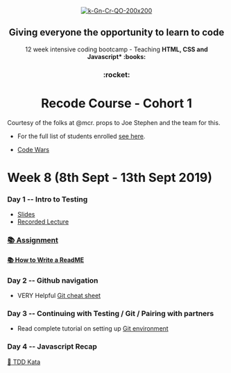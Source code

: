 <p align="center">
    <a href="https://recode.org.uk"><img src="https://i.ibb.co/tHTcXNp/k-Gn-Cr-QO-400x400.jpg" alt="k-Gn-Cr-QO-200x200" border="0"></a><br /><a target='_blank' <br />
  </a>
</p>


<h2 align="center">
  Giving everyone the opportunity to learn to code
</h2>
<p align="center">
    12 week intensive coding bootcamp - Teaching <b> HTML, CSS and Javascript* :books: </b>
</p>

<h3 align="center">
 :rocket:
</h3>

<h1 align="center">
  Recode Course - Cohort 1
</h1>

Courtesy of the folks at @mcr. props to Joe Stephen and the team for this. 

* For the full list of students enrolled [see here](./studentroster).

* [Code Wars](./codewars.md)

# Week 8 (8th Sept - 13th Sept 2019)

### Day 1 -- Intro to Testing
* [Slides](https://docs.google.com/presentation/d/1qENlwMDmMZoYv1G-Xak2bzhHsP0Y9a4q0pPccfP1TJw/edit?usp=sharing)
* [Recorded Lecture](https://drive.google.com/file/d/1xGc4DgxHkCDKRIOq3UL68qec_oTHAet_/view?usp=sharing)

### [:books: Assignment](./assignment.md)

#### [:books: How to Write a ReadME](https://medium.com/swlh/how-to-make-the-perfect-readme-md-on-github-92ed5771c061)

### Day 2 -- Github navigation

* VERY Helpful [Git cheat sheet](https://github.github.com/training-kit/downloads/github-git-cheat-sheet.pdf)

### Day 3 -- Continuing with Testing / Git / Pairing with partners

* Read complete tutorial on setting up [Git environment](https://www.freecodecamp.org/news/learn-the-basics-of-git-in-under-10-minutes-da548267cc91/)

### Day 4 -- Javascript Recap

[:rocket: TDD Kata](/TDDKata.md)


